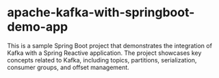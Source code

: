 # apache-kafka-with-springboot-demo-app
This is a sample Spring Boot project that demonstrates the integration of Kafka with a Spring Reactive application. The project showcases key concepts related to Kafka, including topics, partitions, serialization, consumer groups, and offset management.
